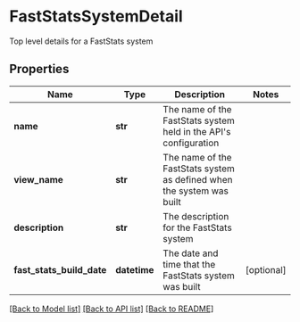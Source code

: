 # FastStatsSystemDetail

Top level details for a FastStats system
## Properties
Name | Type | Description | Notes
------------ | ------------- | ------------- | -------------
**name** | **str** | The name of the FastStats system held in the API&#39;s configuration | 
**view_name** | **str** | The name of the FastStats system as defined when the system was built | 
**description** | **str** | The description for the FastStats system | 
**fast_stats_build_date** | **datetime** | The date and time that the FastStats system was built | [optional] 

[[Back to Model list]](../README.md#documentation-for-models) [[Back to API list]](../README.md#documentation-for-api-endpoints) [[Back to README]](../README.md)


